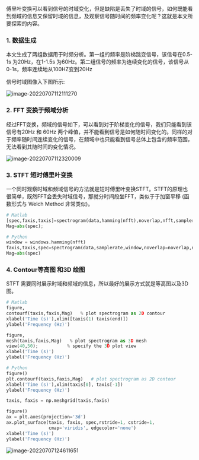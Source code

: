 傅里叶变换可以看到信号的时域变化，但是缺陷是丢失了时域的信号，如何既能看到频域的信息又保留时域的信息，及观察信号随时间的频率变化呢？这就是本文所要探索的内容。

### 1. 数据生成

本文生成了两组数据用于时频分析。第一组的频率是阶梯跳变信号，该信号在0.5-1s 为20Hz，在1-1.5s 为60Hz。第二组信号的频率为连续变化的信号，该信号从0-1s，频率连续地从100HZ变到20Hz

信号时域图像入下图所示:

![image-20220707112111270](C:\Users\Hongtao_Z\AppData\Roaming\Typora\typora-user-images\image-20220707112111270.png)

### 2. FFT 变换于频域分析

经过FFT变换，频域的信号如下，可以看到对于阶梯变化的信号，我们只能看到该信号有20Hz 和 60Hz 两个峰值，并不能看到信号是如何随时间变化的。同样的对于频率随时间连续变化的信号，在频域中也只能看到信号总体上包含的频率范围，无法看到其随时间的变化情况。

![image-20220707112320009](C:\Users\Hongtao_Z\AppData\Roaming\Typora\typora-user-images\image-20220707112320009.png)

### 3. STFT 短时傅里叶变换
一个同时观察时域和频域信号的方法就是短时傅里叶变换STFT。STFT的原理也很简单，既然FFT会丢失时域信号，那就分时间段坐FFT，类似于于加窗平移  (函数形式与 Welch Method 非常类似)。

```python
# Matlab
[spec,faxis,taxis]=spectrogram(data,hamming(nfft),noverlap,nfft,samplerate);
Mag=abs(spec);    

# Python
window = windows.hamming(nfft)
faxis,taxis,spec=spectrogram(data,samplerate,window,noverlap=noverlap,nfft=nfft)
Mag=abs(spec)     

```



### 4. Contour等高图 和3D 绘图

STFT 需要同时展示时域和频域的信息，所以最好的展示方式就是等高图以及3D图。

```python
# Matlab
figure,
contourf(taxis,faxis,Mag)   % plot spectrogram as 2D contour
xlabel('Time (s)'),xlim([taxis(1) taxis(end)])
ylabel('Frequency (Hz)')

figure,
mesh(taxis,faxis,Mag)   % plot spectrogram as 3D mesh
view(40,50);           % specify the 3D plot view
xlabel('Time (s)')
ylabel('Frequency (Hz)')

# Python
figure()
plt.contourf(taxis,faxis,Mag)   # plot spectrogram as 2D contour
xlabel('Time (s)'),xlim(taxis[0], taxis[-1])
ylabel('Frequency (Hz)')

taxis, faxis = np.meshgrid(taxis,faxis)

figure()
ax = plt.axes(projection='3d')
ax.plot_surface(taxis, faxis, spec,rstride=1, cstride=1,
                cmap='viridis', edgecolor='none')
xlabel('Time (s)')
ylabel('Frequency (Hz)')

```



![image-20220707124611651](C:\Users\Hongtao_Z\AppData\Roaming\Typora\typora-user-images\image-20220707124611651.png)
